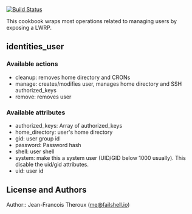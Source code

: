 [![Build Status](https://travis-ci.org/failshell/chef-identities.svg?branch=master)](https://travis-ci.org/failshell/chef-identities)

This cookbook wraps most operations related to managing users by exposing a LWRP.

## identities_user

### Available actions

+ cleanup: removes home directory and CRONs
+ manage: creates/modifies user, manages home directory and SSH authorized_keys
+ remove: removes user

### Available attributes

+ authorized_keys: Array of authorized_keys
+ home_directory: user's home directory
+ gid: user group id
+ password: Password hash
+ shell: user shell
+ system: make this a system user (UID/GID below 1000 usually). This disable the uid/gid attributes.
+ uid: user id

## License and Authors

Author:: Jean-Francois Theroux (<me@failshell.io>)

